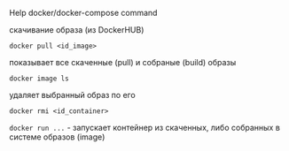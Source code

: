 Help docker/docker-compose command

скачивание образа (из DockerHUB)
```
docker pull <id_image>
```
показывает все скаченные (pull) и собраные (build) образы
```
docker image ls
```
удаляет выбранный образ по его <id>
```
docker rmi <id_container>
```

```docker run ...``` - запускает контейнер из скаченных, либо собранных в системе образов (image)
```
